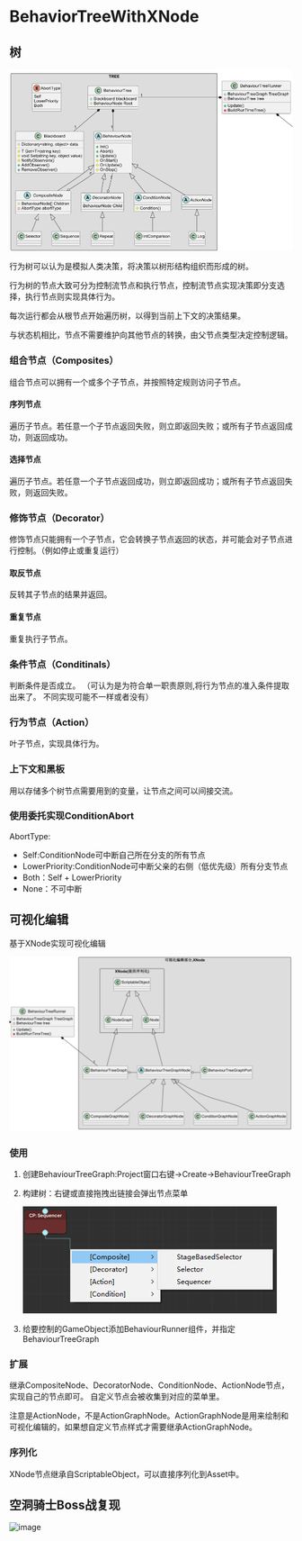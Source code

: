 # BehaviorTreeWithXNode

## 树

![](Document/TreeUML.png)

行为树可以认为是模拟人类决策，将决策以树形结构组织而形成的树。

行为树的节点大致可分为控制流节点和执行节点，控制流节点实现决策即分支选择，执行节点则实现具体行为。

每次运行都会从根节点开始遍历树，以得到当前上下文的决策结果。

与状态机相比，节点不需要维护向其他节点的转换，由父节点类型决定控制逻辑。

### 组合节点（Composites）
组合节点可以拥有一个或多个子节点，并按照特定规则访问子节点。
#### 序列节点
遍历子节点。若任意一个子节点返回失败，则立即返回失败；或所有子节点返回成功，则返回成功。
#### 选择节点
遍历子节点。若任意一个子节点返回成功，则立即返回成功；或所有子节点返回失败，则返回失败。
### 修饰节点（Decorator）
修饰节点只能拥有一个子节点，它会转换子节点返回的状态，并可能会对子节点进行控制。（例如停止或重复运行）
#### 取反节点
反转其子节点的结果并返回。
#### 重复节点
重复执行子节点。
### 条件节点（Conditinals）
判断条件是否成立。   （可认为是为符合单一职责原则,将行为节点的准入条件提取出来了。  不同实现可能不一样或者没有）
### 行为节点（Action）
叶子节点，实现具体行为。

### 上下文和黑板
用以存储多个树节点需要用到的变量，让节点之间可以间接交流。

### 使用委托实现ConditionAbort
AbortType:
- Self:ConditionNode可中断自己所在分支的所有节点
- LowerPriority:ConditionNode可中断父亲的右侧（低优先级）所有分支节点
- Both：Self + LowerPriority
- None：不可中断


## 可视化编辑
基于XNode实现可视化编辑

![](Document/TreeView.png)

### 使用

1. 创建BehaviourTreeGraph:Project窗口右键->Create->BehaviourTreeGraph
2. 构建树：右键或直接拖拽出链接会弹出节点菜单

   ![](Document/drag.png)

3. 给要控制的GameObject添加BehaviourRunner组件，并指定BehaviourTreeGraph

### 扩展
继承CompositeNode、DecoratorNode、ConditionNode、ActionNode节点，实现自己的节点即可。 自定义节点会被收集到对应的菜单里。

注意是ActionNode，不是ActionGraphNode。ActionGraphNode是用来绘制和可视化编辑的，如果想自定义节点样式才需要继承ActionGraphNode。

### 序列化
XNode节点继承自ScriptableObject，可以直接序列化到Asset中。


## 空洞骑士Boss战复现
![image](https://github.com/ANA-kh/BehaviorTreeWithXNode/assets/22853405/00d3e989-aad5-4b79-978b-332537811955)





